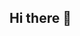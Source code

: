 ## Hi there 👋

<!--
**dannyjokeefe/dannyjokeefe** is a ✨ _special_ ✨ repository because its `README.md` (this file) appears on your GitHub profile.

# 👋 Hi, I'm Danny O'Keefe

Welcome to my GitHub! I'm passionate about data analysis, visualization, and cloud-based solutions. Below are some of the core tools I use in my projects:

---

## 💼 Tools & Technologies

### 🧮 Microsoft Excel  
<img src="https://img.icons8.com/color/48/000000/microsoft-excel-2019.png" width="40" />  
Skilled in using Excel for advanced data analysis, pivot tables, dashboards, and automation with formulas like `VLOOKUP`, `INDEX/MATCH`, and `IF` logic.

---

### 📊 Tableau  
<img src="https://img.icons8.com/color/48/000000/tableau-software.png" width="40" />  
Experienced in creating interactive dashboards, storytelling with data, and sharing insights visually using filters, parameters, and calculated fields.

---

### 🛢 SQL  
<img src="https://img.icons8.com/ios-filled/50/000000/sql.png" width="40" />  
Proficient in writing SQL queries for data extraction, transformation, and analysis—using joins, subqueries, grouping, and window functions.

---

### ☁️ Microsoft Azure  
<img src="https://img.icons8.com/color/48/000000/azure-1.png" width="40" />  
Basic experience with Azure services including Azure SQL, storage, and cloud-based data pipelines.

---

### 🐍 Python  
<img src="https://img.icons8.com/color/48/000000/python--v1.png" width="40" />  
Beginner to intermediate Python skills for data manipulation using `pandas`, `numpy`, and creating small automation scripts in Jupyter and Google Colab.

---

### 📈 Power BI  
<img src="https://img.icons8.com/color/48/000000/power-bi.png" width="40" />  
Capable of building sleek, interactive Power BI dashboards with DAX measures, calculated columns, and report-level filters for insightful business reporting.

---

## 📬 Contact Me

- 🌐 [LinkedIn](https://www.linkedin.com/in/dannyokeefedataanalyst)
- 📁 [My Portfolio](#)
- 📧 dannyjokeefe89@gmal.com

---
**Thanks for stopping by!** 🚀
